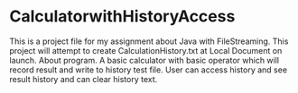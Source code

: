 # CalculatorwithHistoryAccess
This is a project file for my assignment about Java with FileStreaming.
  This project will attempt to create CalculationHistory.txt at Local Document on launch.
  About program.
    A basic calculator with basic operator which will record result and write to history test file.
    User can access history and see result history and can clear history text.
